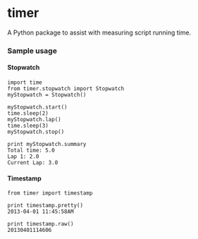timer
=====

A Python package to assist with measuring script running time.

### Sample usage
 
#### Stopwatch
    import time
    from timer.stopwatch import Stopwatch
    myStopwatch = Stopwatch()
    
    myStopwatch.start()
    time.sleep(2)
    myStopwatch.lap()
    time.sleep(3)
    myStopwatch.stop()
    
    print myStopwatch.summary
    Total time: 5.0
    Lap 1: 2.0
    Current Lap: 3.0
    

#### Timestamp
    from timer import timestamp
    
    print timestamp.pretty()
    2013-04-01 11:45:58AM
    
    print timestamp.raw()
    20130401114606